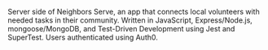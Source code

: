 Server side of Neighbors Serve, an app that connects local volunteers with needed tasks in their community. Written in JavaScript, Express/Node.js, mongoose/MongoDB, and Test-Driven Development using Jest and SuperTest. Users authenticated using Auth0.


